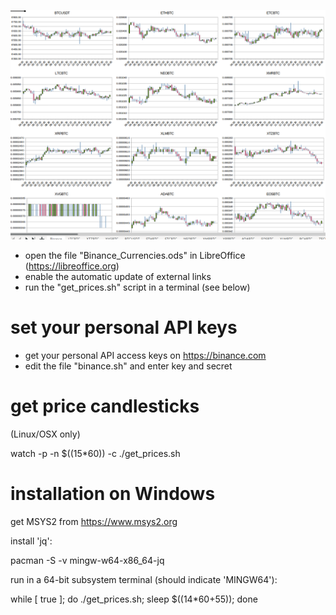 ![screenshot](./screenshot.png)

* open the file "Binance_Currencies.ods" in LibreOffice (https://libreoffice.org)
* enable the automatic update of external links
* run the "get_prices.sh" script in a terminal (see below)


set your personal API keys
==========================

* get your personal API access keys on https://binance.com
* edit the file "binance.sh" and enter key and secret


get price candlesticks
======================
(Linux/OSX only)

watch -p -n $((15*60)) -c ./get_prices.sh


installation on Windows
=======================

get MSYS2 from https://www.msys2.org

install 'jq': 

   pacman -S -v mingw-w64-x86_64-jq

run in a 64-bit subsystem terminal (should indicate 'MINGW64'):

   while [ true ]; do  ./get_prices.sh; sleep $((14*60+55));  done


